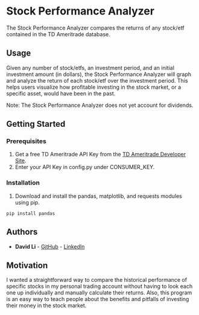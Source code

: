 # Stock Performance Analyzer

The Stock Performance Analyzer compares the returns of any stock/etf contained in the TD Ameritrade database.

## Usage

Given any number of stock/etfs, an investment period, and an initial investment amount (in dollars), the Stock Performance Analyzer will graph and analyze the return of each stock/etf over the investment period. This helps users visualize how profitable investing in the stock market, or a specific asset, would have been in the past.

Note: The Stock Performance Analyzer does not yet account for dividends.

## Getting Started

### Prerequisites

1. Get a free TD Ameritrade API Key from the [TD Ameritrade Developer Site](https://developer.tdameritrade.com/content/getting-started#createAccount).
2. Enter your API Key in config.py under CONSUMER_KEY.

### Installation

1. Download and install the pandas, matplotlib, and requests modules using pip.
```
pip install pandas
```

## Authors

* **David Li** - [GitHub](https://github.com/lidav953) - [LinkedIn](https://www.linkedin.com/in/davidli1996/)

## Motivation

I wanted a straightforward way to compare the historical performance of specific stocks in my personal trading account without having to look each one up individually and manually calculate their returns. Also, this program is an easy way to teach people about the benefits and pitfalls of investing their money in the stock market.